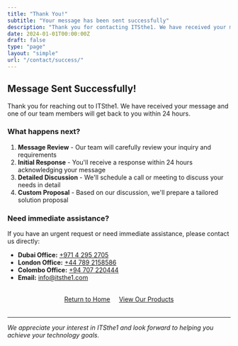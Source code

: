 ```yaml
---
title: "Thank You!"
subtitle: "Your message has been sent successfully"
description: "Thank you for contacting ITSthe1. We have received your message and will get back to you soon."
date: 2024-01-01T00:00:00Z
draft: false
type: "page"
layout: "simple"
url: "/contact/success/"
---
```


## Message Sent Successfully! 

Thank you for reaching out to ITSthe1. We have received your message and one of our team members will get back to you within 24 hours.

### What happens next?

1. **Message Review** - Our team will carefully review your inquiry and requirements
2. **Initial Response** - You'll receive a response within 24 hours acknowledging your message
3. **Detailed Discussion** - We'll schedule a call or meeting to discuss your needs in detail
4. **Custom Proposal** - Based on our discussion, we'll prepare a tailored solution proposal

### Need immediate assistance?

If you have an urgent request or need immediate assistance, please contact us directly:

- **Dubai Office:** [+971 4 295 2705](tel:+97142952705)
- **London Office:** [+44 789 2158586](tel:+447892158586)  
- **Colombo Office:** [+94 707 220444](tel:+94707220444)
- **Email:** [info@itsthe1.com](mailto:info@itsthe1.com)

<div style="text-align: center; margin: 2rem 0;">
    <a href="/" class="btn btn-primary">Return to Home</a>
    <a href="/products/" class="btn btn-outline" style="margin-left: 1rem;">View Our Products</a>
</div>

---

*We appreciate your interest in ITSthe1 and look forward to helping you achieve your technology goals.*
